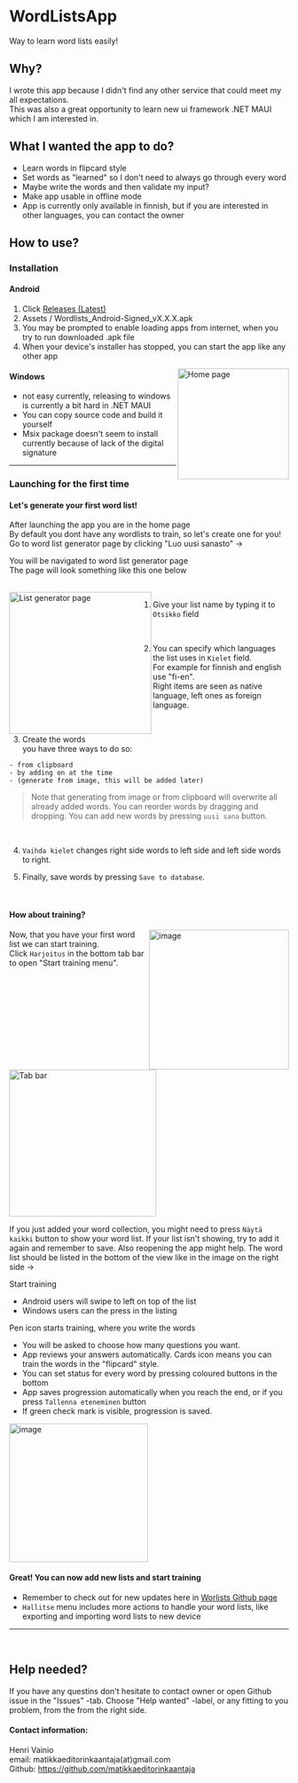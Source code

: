 # WordListsApp
Way to learn word lists easily!
 
## Why?
I wrote this app because I didn't find any other service that could meet my all expectations.   
This was also a great opportunity to learn new ui framework .NET MAUI which I am interested in.   

## What I wanted the app to do?
- Learn words in flipcard style
- Set words as "learned" so I don't need to always go through every word
- Maybe write the words and then validate my input?
- Make app usable in offline mode
- App is currently only available in finnish, but if you are interested in other languages, you can contact the owner

## How to use?

### Installation

#### Android 

1) Click [Releases (Latest)](https://github.com/matikkaeditorinkaantaja/WordLists/releases)  
2) Assets / Wordlists_Android-Signed_vX.X.X.apk  
4) You may be prompted to enable loading apps from internet, when you try to run downloaded .apk file
5) When your device's installer has stopped, you can start the app like any other app
<img align="right" width="200" alt="Home page" src="https://user-images.githubusercontent.com/89461562/201965381-36cda632-d26c-45fe-9e73-80ec08b697ba.png">
 

#### Windows 

- not easy currently, releasing to windows is currently a bit hard in .NET MAUI
- You can copy source code and build it yourself
- Msix package doesn't seem to install currently because of lack of the digital signature

<hr>

### Launching for the first time  

#### Let's generate your first word list!
After launching the app you are in the home page  
By default you dont have any wordlists to train, so let's create one for you!
Go to word list generator page by clicking "Luo uusi sanasto"  &rarr;

You will be navigated to word list generator page  
The page will look something like this one below  

<br/>

<img align="left" width="256" alt="List generator page" src="https://user-images.githubusercontent.com/89461562/201971138-96f62cbe-c255-45aa-b0fc-ff0043c934f2.jpg">

1) Give your list name by typing it to `Otsikko` field

<br/>

2) You can specify which languages the list uses in `Kielet` field.  
  For example for finnish and english use "fi-en".  
  Right items are seen as native language, left ones as foreign language.

<br/>

3) Create the words  
you have three ways to do so:
```
- from clipboard
- by adding on at the time
- (generate from image, this will be added later)
```
> Note that generating from image or from clipboard will overwrite all already added words.
> You can reorder words by dragging and dropping. 
> You can add new words by pressing `uusi sana` button.

<br/>

4) `Vaihda kielet` changes right side words to left side and left side words to right.

6) Finally, save words by pressing `Save to database`.

<br/>



#### How about training?


<img width="252" align="right" alt="image" src="https://user-images.githubusercontent.com/89461562/201992525-ecfd3adb-584d-4d82-ac9a-2784e6ddce3f.png">

Now, that you have your first word list we can start training.  
Click `Harjoitus` in the bottom tab bar to open "Start training menu".

<img width="265" alt="Tab bar" src="https://user-images.githubusercontent.com/89461562/201991394-a2004117-8887-41de-8719-a5678f48a478.png">

If you just added your word collection, you might need to press `Näytä kaikki` button to show your word list.
If your list isn't showing, try to add it again and remember to save. Also reopening the app might help.
The word list should be listed in the bottom of the view like in the image on the right side &rarr;

Start training 
- Android users will swipe to left on top of the list
- Windows users can the press in the listing

Pen icon starts training, where you write the words 
- You will be asked to choose how many questions you want.
- App reviews your answers automatically.
Cards icon means you can train the words in the "flipcard" style.
- You can set status for every word by pressing coloured buttons in the bottom
- App saves progression automatically when you reach the end, or if you press `Tallenna eteneminen` button
- If green check mark is visible, progression is saved.

<img width="250" alt="image" src="https://user-images.githubusercontent.com/89461562/201997258-a4759af9-7e88-4478-beee-8af3fd1dafaf.png">

#### Great! You can now add new lists and start training
- Remember to check out for new updates here in [Worlists Github page](https://github.com/matikkaeditorinkaantaja/WordLists)
- `Hallitse` menu includes more actions to handle your word lists, like exporting and importing word lists to new device

<hr/>

<br/>


## Help needed?
If you have any questins don't hesitate to contact owner or open Github issue in the "Issues" -tab. 
Choose "Help wanted" -label, or any fitting to you problem, from the from the right side.

#### Contact information:

Henri Vainio  
email: matikkaeditorinkaantaja(at)gmail.com   
Github: https://github.com/matikkaeditorinkaantaja  
